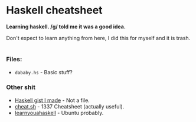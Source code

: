 # Haskell cheatsheet
**Learning haskell. /g/ told me it was a good idea.**

Don't expect to learn anything from here, I did this for myself and it is trash.

#

### Files:
* `dababy.hs` - Basic stuff?
### Other shit
* [Haskell gist I made](https://gist.github.com/r4v10l1/3051b68d9d133e1b2bd95cabd61b850c) - Not a file.
* [cheat.sh](https://cheat.sh/haskell/:learn) - 1337 Cheatsheet (actually useful).
* [learnyouahaskell](http://learnyouahaskell.com) - Ubuntu probably.
